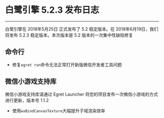 # 白鹭引擎 5.2.3 发布日志


---


白鹭引擎在 2018年5月25日 正式发布了 5.2 稳定版本。在 2018年6月19日，我们将发布 5.2.3 稳定版本。本次版本是 5.2 版本的一次集中性缺陷修复



## 命令行

* 修复```egret run```命令无法正常打开新版微信开发者工具问题

## 微信小游戏支持库

微信小游戏支持库请通过 Egret Launcher 将您的项目发布一次微信小游戏的方式进行更新，版本号 1.1.2

* 使用```wxBindCanvasTexture```大幅提升子域渲染效率